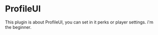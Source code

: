 # ProfileUI
This plugin is about ProfileUI, you can set in it perks or player settings. i'm the beginner.
